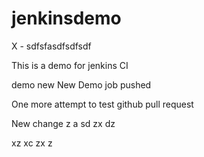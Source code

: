 # jenkinsdemo
X - sdfsfasdfsdfsdf

This is a demo for jenkins CI

demo new
New
Demo
job
pushed

One more attempt to test github pull request


New change
z
a
sd
zx
dz

xz
xc
zx
z
